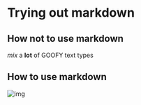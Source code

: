 # Trying out markdown

## How not to use markdown

*mix* a **lot** of GOOFY text types

## How to use markdown
![img](https://i.kym-cdn.com/entries/icons/mobile/000/033/387/Thumbnail_expert_wallet.jpg)
